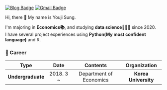 [![Blog Badge](http://img.shields.io/badge/-chloesung-black?&logo=github&link=https://github.com/chloesung)](https://github.com/chloesung) 
[![Gmail Badge](https://img.shields.io/badge/-Gmail-d14836?style=flat_square&logo=Gmail&logoColor=white&link=mailto:chloesung@korea.ac.kr)](mailto:chloesung@korea.ac.kr)

Hi, there 👋 My name is Youji Sung.  

I'm majoring in **Economics📚**, and studying **data science👩🏻‍💻** since 2020.  
I have several project experiences using **Python(My most confident language)** and R.  

### 🤍 Career

| **Type** | **Date** | **Contents** | **Organization** |
|:--------:|:--------:|:--------:|:--------:|
| **Undergraduate** | 2018. 3 ~ | Department of Economics| **Korea University** |
